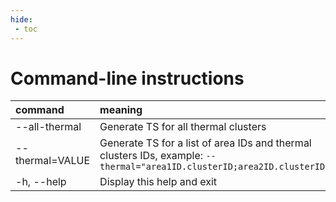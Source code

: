 ```yaml
---
hide:
 - toc
---
```


# Command-line instructions

| command         | meaning                                                                                                                 |
|:----------------|:------------------------------------------------------------------------------------------------------------------------|
| --all-thermal   | Generate TS for all thermal clusters                                                                                    | 
| --thermal=VALUE | Generate TS for a list of area IDs and thermal clusters IDs, example: `--thermal="area1ID.clusterID;area2ID.clusterID"` | 
| -h, --help      | Display this help and exit                                                                                              |
